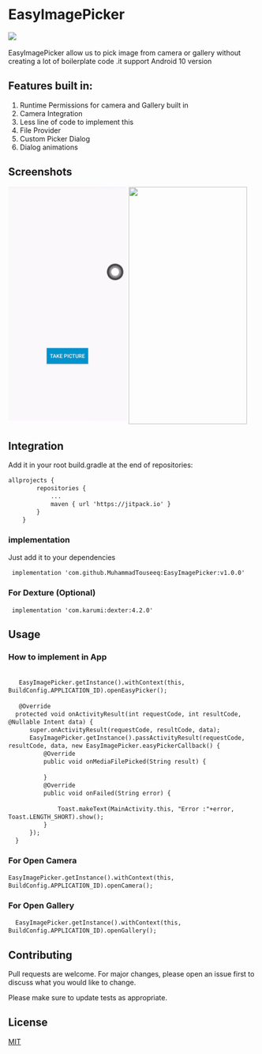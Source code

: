 # EasyImagePicker

[![](https://jitpack.io/v/MuhammadTouseeq/EasyImagePicker.svg)](https://jitpack.io/#MuhammadTouseeq/EasyImagePicker)

EasyImagePicker allow us to pick image from camera or gallery without creating a lot of boilerplate code .it support Android 10 version



## Features built in:

1. Runtime Permissions for camera and Gallery built in
2. Camera Integration
3. Less line of code to implement this 
4. File Provider
5. Custom Picker Dialog 
6. Dialog animations


## Screenshots
<img src='screenshots/permissions.gif' height=480  width=240/> <img src='screenshots/take_picture.gif' height=480  width=240/>


## Integration 

Add it in your root build.gradle at the end of repositories:

```
allprojects {
		repositories {
			...
			maven { url 'https://jitpack.io' }
		}
	}
```
### implementation
Just add it to your dependencies
```
 implementation 'com.github.MuhammadTouseeq:EasyImagePicker:v1.0.0'
```
### For Dexture (Optional)

``` implementation 'com.karumi:dexter:4.2.0'```

## Usage

### How to implement in App
  
  ```
  
     EasyImagePicker.getInstance().withContext(this, BuildConfig.APPLICATION_ID).openEasyPicker();

     @Override
    protected void onActivityResult(int requestCode, int resultCode, @Nullable Intent data) {
        super.onActivityResult(requestCode, resultCode, data);
        EasyImagePicker.getInstance().passActivityResult(requestCode, resultCode, data, new EasyImagePicker.easyPickerCallback() {
            @Override
            public void onMediaFilePicked(String result) {

            }
            @Override
            public void onFailed(String error) {

                Toast.makeText(MainActivity.this, "Error :"+error, Toast.LENGTH_SHORT).show();
            }
        });
    }
 ```

### For Open Camera

```
EasyImagePicker.getInstance().withContext(this, BuildConfig.APPLICATION_ID).openCamera();
```

### For Open Gallery

```
  EasyImagePicker.getInstance().withContext(this, BuildConfig.APPLICATION_ID).openGallery();
```


## Contributing
Pull requests are welcome. For major changes, please open an issue first to discuss what you would like to change.

Please make sure to update tests as appropriate.

## License
[MIT](https://choosealicense.com/licenses/mit/)
